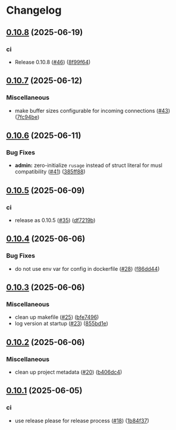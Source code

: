 # Changelog

## [0.10.8](https://github.com/momentohq/momento-proxy/compare/v0.10.7...v0.10.8) (2025-06-19)


### ci

* Release 0.10.8 ([#46](https://github.com/momentohq/momento-proxy/issues/46)) ([8f99f64](https://github.com/momentohq/momento-proxy/commit/8f99f64432fadff6411523066fc8c837f94c82d5))

## [0.10.7](https://github.com/momentohq/momento-proxy/compare/v0.10.6...v0.10.7) (2025-06-12)


### Miscellaneous

* make buffer sizes configurable for incoming connections ([#43](https://github.com/momentohq/momento-proxy/issues/43)) ([7fc94be](https://github.com/momentohq/momento-proxy/commit/7fc94be34494ef1661b2463e77e469c355f2dc78))

## [0.10.6](https://github.com/momentohq/momento-proxy/compare/v0.10.5...v0.10.6) (2025-06-11)


### Bug Fixes

* **admin:** zero-initialize `rusage` instead of struct literal for musl compatibility ([#41](https://github.com/momentohq/momento-proxy/issues/41)) ([385ff88](https://github.com/momentohq/momento-proxy/commit/385ff88bedfc81c29f75c0e50b0d1d52309092f9))


## [0.10.5](https://github.com/momentohq/momento-proxy/compare/v0.10.4...v0.10.5) (2025-06-09)


### ci

* release as 0.10.5 ([#35](https://github.com/momentohq/momento-proxy/issues/35)) ([df7219b](https://github.com/momentohq/momento-proxy/commit/df7219bd7e2b9fe77f93a7613a7ee9ce5b0035ad))

## [0.10.4](https://github.com/momentohq/momento-proxy/compare/v0.10.3...v0.10.4) (2025-06-06)


### Bug Fixes

* do not use env var for config in dockerfile ([#28](https://github.com/momentohq/momento-proxy/issues/28)) ([f86dd44](https://github.com/momentohq/momento-proxy/commit/f86dd443fc48305cd48d8fcdbfefd38dbd847bdc))

## [0.10.3](https://github.com/momentohq/momento-proxy/compare/v0.10.2...v0.10.3) (2025-06-06)


### Miscellaneous

* clean up makefile ([#25](https://github.com/momentohq/momento-proxy/issues/25)) ([bfe7496](https://github.com/momentohq/momento-proxy/commit/bfe7496f980027407526e7565be1a3e2c8872e79))
* log version at startup ([#23](https://github.com/momentohq/momento-proxy/issues/23)) ([855bd1e](https://github.com/momentohq/momento-proxy/commit/855bd1e87ec03c55154c35d18e2f3848df7c71af))

## [0.10.2](https://github.com/momentohq/momento-proxy/compare/v0.10.1...v0.10.2) (2025-06-06)


### Miscellaneous

* clean up project metadata ([#20](https://github.com/momentohq/momento-proxy/issues/20)) ([b406dc4](https://github.com/momentohq/momento-proxy/commit/b406dc47f2f3ffe7583115f0210368258328b48c))

## [0.10.1](https://github.com/momentohq/momento-proxy/compare/v0.10.0...v0.10.1) (2025-06-05)


### ci

* use release please for release process ([#18](https://github.com/momentohq/momento-proxy/issues/18)) ([1b84f37](https://github.com/momentohq/momento-proxy/commit/1b84f37e6d992201537773c867da9fabbc866fd5))
